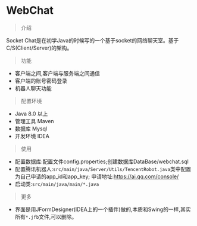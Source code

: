 # WebChat
>介绍

Socket Chat是在初学Java的时候写的一个基于socket的网络聊天室。基于C/S(Client/Server)的架构。

> 功能

- 客户端之间,客户端与服务端之间通信
- 客户端的账号密码登录
- 机器人聊天功能

> 配置环境

- Java 8.0 以上
- 管理工具 Maven
- 数据库 Mysql
- 开发环境 IDEA

>  使用

- 配置数据库:配置文件config.properties;创建数据库DataBase/webchat.sql
- 配置腾讯机器人:`src/main/java/Server/Utils/TencentRobot.java`类中配置为自己申请的app_id和app_key;
  申请地址:https://ai.qq.com/console/
- 启动类:`src/main/java/main/*.java`

> 更多

- 界面是用JFormDesigner(IDEA上的一个插件)做的,本质和Swing的一样,其实所有`*.jfb`文件,可以删除。